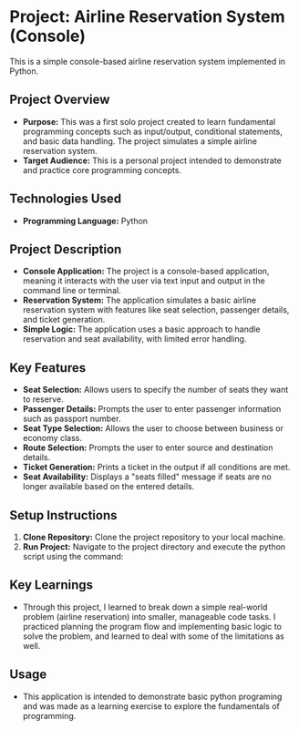 # Project: Airline Reservation System (Console)

This is a simple console-based airline reservation system implemented in Python.

## Project Overview

*   **Purpose:** This was a first solo project created to learn fundamental programming concepts such as input/output, conditional statements, and basic data handling. The project simulates a simple airline reservation system.
*   **Target Audience:** This is a personal project intended to demonstrate and practice core programming concepts.

## Technologies Used

*   **Programming Language:** Python

## Project Description

*   **Console Application:** The project is a console-based application, meaning it interacts with the user via text input and output in the command line or terminal.
*   **Reservation System:** The application simulates a basic airline reservation system with features like seat selection, passenger details, and ticket generation.
*   **Simple Logic:** The application uses a basic approach to handle reservation and seat availability, with limited error handling.

## Key Features

*   **Seat Selection:** Allows users to specify the number of seats they want to reserve.
*   **Passenger Details:** Prompts the user to enter passenger information such as passport number.
*   **Seat Type Selection:** Allows the user to choose between business or economy class.
*   **Route Selection:** Prompts the user to enter source and destination details.
*   **Ticket Generation:** Prints a ticket in the output if all conditions are met.
*   **Seat Availability:** Displays a "seats filled" message if seats are no longer available based on the entered details.

## Setup Instructions

1.  **Clone Repository:** Clone the project repository to your local machine.
2.  **Run Project:** Navigate to the project directory and execute the python script using the command:
   
 

## Key Learnings

*   Through this project, I learned to break down a simple real-world problem (airline reservation) into smaller, manageable code tasks. I practiced planning the program flow and implementing basic logic to solve the problem, and learned to deal with some of the limitations as well.

## Usage

*   This application is intended to demonstrate basic python programing and was made as a learning exercise to explore the fundamentals of programming.
